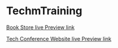 # TechmTraining
[Book Store live Preview link](https://mhdsuhailm.github.io/BookStore/)


[Tech Conference Website live Preview link](https://mhdsuhailm.github.io/Techconference/)
